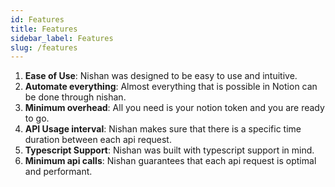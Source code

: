 ```yaml
---
id: Features
title: Features
sidebar_label: Features
slug: /features
---
```


1. **Ease of Use**: Nishan was designed to be easy to use and intuitive.
2. **Automate everything**: Almost everything that is possible in Notion can be done through nishan.
3. **Minimum overhead**: All you need is your notion token and you are ready to go.
4. **API Usage interval**: Nishan makes sure that there is a specific time duration between each api request.
5. **Typescript Support**: Nishan was built with typescript support in mind.
6. **Minimum api calls**: Nishan guarantees that each api request is optimal and performant.
